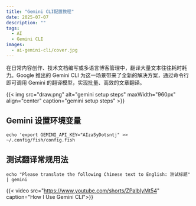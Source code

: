```yaml
---
title: "Gemini CLI配置教程"
date: 2025-07-07
description: ""
tags:
  - AI
  - Gemini CLI
images:
  - ai-gemini-cli/cover.jpg
---
```


在日常内容创作、技术文档编写或多语言博客管理中，翻译大量文本往往耗时耗力。Google 推出的 Gemini CLI 为这一场景带来了全新的解决方案，通过命令行即可调用 Gemini 的翻译模型，实现批量、高效的文章翻译。

{{< img src="draw.png" alt="gemini setup steps" maxWidth="960px" align="center" caption="gemini setup steps" >}}

## Gemini 设置环境变量

`echo 'export GEMINI_API_KEY="AIzaSyDotsntj" >> ~/.config/fish/config.fish`

## 测试翻译常规用法

`echo "Please translate the following Chinese text to English: 测试标题" | gemini`

{{< video src="https://www.youtube.com/shorts/ZPalbIyMt54" caption="How I Use Gemini CLI">}}
